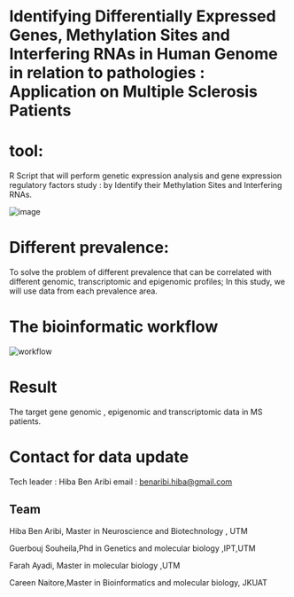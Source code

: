 # Identifying Differentially Expressed Genes, Methylation Sites and Interfering RNAs in Human Genome in relation to pathologies : Application on Multiple Sclerosis Patients 

# tool:
R Script that will perform genetic expression analysis and gene expression regulatory factors study :  by Identify their Methylation Sites and Interfering RNAs.


![image](https://user-images.githubusercontent.com/73958439/163398003-6bf70d81-f514-4362-885b-34536a1352cf.png)


# Different prevalence:

To solve the problem of different prevalence that can be correlated with different genomic, transcriptomic and epigenomic profiles; 
In this study, we will use data from each prevalence area.


# The bioinformatic workflow
![workflow](https://user-images.githubusercontent.com/73958439/163676806-83611165-1435-47a1-822c-82b354d1ad5b.jpg)


# Result 
The target gene genomic , epigenomic and transcriptomic data in MS patients.


# Contact for data update 
Tech leader : Hiba Ben Aribi
email : benaribi.hiba@gmail.com


## Team 
Hiba Ben Aribi, Master in Neuroscience and Biotechnology , UTM

Guerbouj Souheila,Phd in Genetics and molecular biology ,IPT,UTM

Farah Ayadi, Master in molecular biology ,UTM

Careen Naitore,Master in Bioinformatics and molecular biology, JKUAT



